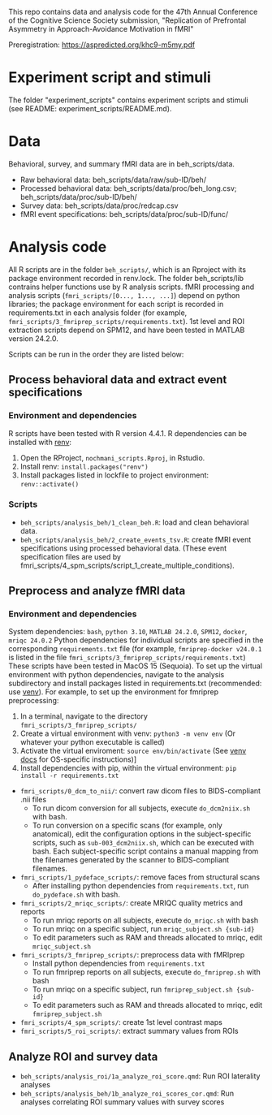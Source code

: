 This repo contains data and analysis code for the 47th Annual Conference of the Cognitive Science Society submission, "Replication of Prefrontal Asymmetry in Approach-Avoidance Motivation in fMRI"

Preregistration: https://aspredicted.org/khc9-m5my.pdf


# Experiment script and stimuli

The folder "experiment_scripts" contains experiment scripts and stimuli (see README: experiment_scripts/README.md).

# Data
Behavioral, survey, and summary fMRI data are in beh_scripts/data.
- Raw behavioral data: beh_scripts/data/raw/sub-ID/beh/
- Processed behavioral data: beh_scripts/data/proc/beh_long.csv; beh_scripts/data/proc/sub-ID/beh/
- Survey data: beh_scripts/data/proc/redcap.csv
- fMRI event specifications: beh_scripts/data/proc/sub-ID/func/

# Analysis code
All R scripts are in the folder `beh_scripts/`, which is an Rproject with its package environment recorded in renv.lock. The folder beh_scripts/lib contrains helper functions use by R analysis scripts. fMRI processing and analysis scripts (`fmri_scripts/[0..., 1..., ...]`) depend on python libraries; the package environment for each script is recorded in requirements.txt in each analysis folder (for example, `fmri_scripts/3_fmriprep_scripts/requirements.txt`). 1st level and ROI extraction scripts depend on SPM12, and have been tested in MATLAB version 24.2.0.

Scripts can be run in the order they are listed below:

## Process behavioral data and extract event specifications

### Environment and dependencies
R scripts have been tested with R version 4.4.1.
R dependencies can be installed with [renv](https://rstudio.github.io/renv/articles/renv.html):
1. Open the RProject, `nochmani_scripts.Rproj`, in Rstudio.
1. Install renv: `install.packages("renv")`
1. Install packages listed in lockfile to project environment: `renv::activate()`

### Scripts
- `beh_scripts/analysis_beh/1_clean_beh.R`: load and clean behavioral data.
- `beh_scripts/analysis_beh/2_create_events_tsv.R`: create fMRI event specifications using processed behavioral data. (These event specification files are used by fmri_scripts/4_spm_scripts/script_1_create_multiple_conditions).

## Preprocess and analyze fMRI data
### Environment and dependencies
System dependencies: `bash`, `python 3.10`, `MATLAB 24.2.0`, `SPM12`, `docker`, `mriqc 24.0.2`
Python dependencies for individual scripts are specified in the corresponding `requirements.txt` file (for example, `fmriprep-docker v24.0.1` is listed in the file `fmri_scripts/3_fmriprep_scripts/requirements.txt`)
These scripts have been tested in MacOS 15 (Sequoia).
To set up the virtual environment with python dependencies, navigate to the analysis subdirectory and install packages listed in requirements.txt (recommended: use [venv](https://docs.python.org/3/library/venv.html)). For example, to set up the environment for fmriprep preprocessing:
1. In a terminal, navigate to the directory `fmri_scripts/3_fmriprep_scripts/`
2. Create a virtual environment with venv: `python3 -m venv env` (Or whatever your python executable is called)
3. Activate the virtual enviroment: `source env/bin/activate` (See [venv docs](https://docs.python.org/3/library/venv.html) for OS-specific instructions)]
4. Install dependencies with pip, within the virtual environment: `pip install -r requirements.txt`

- `fmri_scripts/0_dcm_to_nii/`: convert raw dicom files to BIDS-compliant .nii files
  - To run dicom conversion for all subjects, execute `do_dcm2niix.sh` with bash.
  - To run conversion on a specific scans (for example, only anatomical), edit the configuration options in the subject-specific scripts, such as `sub-003_dcm2niix.sh`, which can be executed with bash. Each  subject-specific script contains a manual mapping from the filenames generated by the scanner to BIDS-compliant filenames.
- `fmri_scripts/1_pydeface_scripts/`: remove faces from structural scans
  - After installing python dependencies from `requirements.txt`, run `do_pydeface.sh` with bash.
- `fmri_scripts/2_mriqc_scripts/`: create MRIQC quality metrics and reports
  - To run mriqc reports on all subjects, execute `do_mriqc.sh` with bash
  - To run mriqc on a specific subject, run `mriqc_subject.sh {sub-id}`
  - To edit parameters such as RAM and threads allocated to mriqc, edit `mriqc_subject.sh`
- `fmri_scripts/3_fmriprep_scripts/`: preprocess data with fMRIprep
  - Install python dependencies from `requirements.txt`
  - To run fmriprep reports on all subjects, execute `do_fmriprep.sh` with bash
  - To run mriqc on a specific subject, run `fmriprep_subject.sh {sub-id}`
  - To edit parameters such as RAM and threads allocated to mriqc, edit `fmriprep_subject.sh`
- `fmri_scripts/4_spm_scripts/`: create 1st level contrast maps
- `fmri_scripts/5_roi_scripts/`: extract summary values from ROIs

## Analyze ROI and survey data
- `beh_scripts/analysis_roi/1a_analyze_roi_score.qmd`: Run ROI laterality analyses
- `beh_scripts/analysis_beh/1b_analyze_roi_scores_cor.qmd`: Run analyses correlating ROI summary values with survey scores
